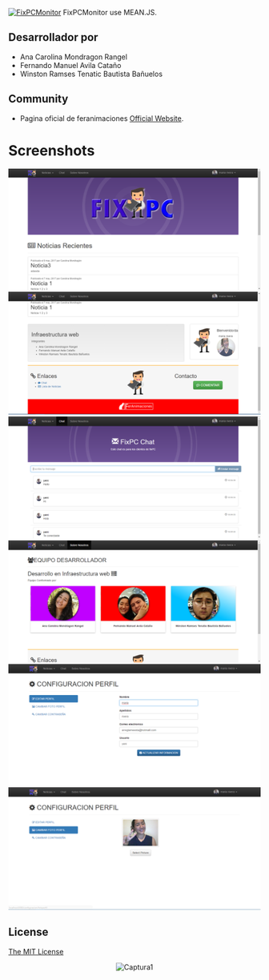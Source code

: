[![FixPCMonitor](http://feranimaciones.esy.es/fixpcmonitor/logobig.png)](http://www.feranimaciones.esy.es/)
FixPCMonitor use MEAN.JS.
## Desarrollador por

* Ana Carolina Mondragon Rangel
* Fernando Manuel Avila Cataño
* Winston Ramses Tenatic Bautista Bañuelos

## Community
* Pagina oficial de feranimaciones [Official Website](feranimaciones.esy.es/).

# Screenshots
![Alt text](/capturas/cap1.png)
![Alt text](/capturas/cap2.png)
![Alt text](/capturas/cap3.png)
![Alt text](/capturas/cap4.png)
![Alt text](/capturas/cap5.png)
![Alt text](/capturas/cap6.png)

## License
[The MIT License](LICENSE.md)

<p align="center">
<img src="http://feranimaciones.esy.es/fixpcmonitor/pn.png" alt="Captura1"/>
</p>

